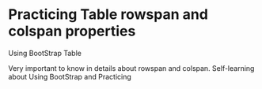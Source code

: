 # Practicing Table rowspan and colspan properties

Using BootStrap Table

Very important to know in details about rowspan and colspan.
Self-learning about Using BootStrap and Practicing
